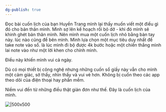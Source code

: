 ```yaml
---
dg-publish: true
---
```

Đọc bài cuốn lịch của bạn Huyền Trang mình lại thấy muốn viết một điều gì đó cho bản thân mình.
Mình sợ lên kế hoạch rồi bỏ dở - khi đó mình sẽ khinh ghét bản thân mình. Nên mình mua một cuốn lịch nhỏ bằng bàn tay này. lúc nào cũng để bên mình. Mình lựa chọn một mục tiêu duy nhất để take note vào sổ. là lúc mình đi bộ được 4k bước hoặc một chiến thắng mình lai note vào như một lời khen cho chính mình.

Điều này khiến mình vui cả ngày.

Dù có mọi thiết bị công nghệ nhưng những cuốn sổ giấy này vẫn cho mình một cảm giác, sờ thấy, nhìn thấy và vui vẻ hơn. Không bị cuốn theo các app theo dõi của điện thoại hay phần mềm.

Niềm vui đến từ những điều thật giản đơn như thế. Đây là cuốn lịch của mình.

![|500x500](https://i.imgur.com/0W8kQdM.jpg)
